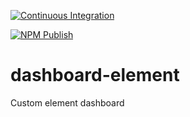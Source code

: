[![Continuous Integration](https://github.com/goofballLogic/dashboard-element/actions/workflows/ci.yml/badge.svg)](https://github.com/goofballLogic/dashboard-element/actions/workflows/ci.yml)

[![NPM Publish](https://github.com/goofballLogic/dashboard-element/actions/workflows/npm-publish.yml/badge.svg)](https://github.com/goofballLogic/dashboard-element/actions/workflows/npm-publish.yml)

# dashboard-element
Custom element dashboard

